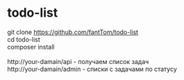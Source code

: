 # todo-list</br>
git clone https://github.com/fantTom/todo-list</br>
cd todo-list</br>
composer install</br>
</br>
http://your-damain/api - получаем список задач</br>
http://your-damain/admin - списки с задачами по статусу</br>
